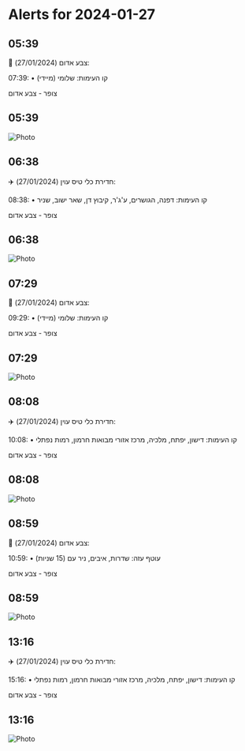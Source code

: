 # Alerts for 2024-01-27

## 05:39

🔴 צבע אדום (27/01/2024):

07:39:
• קו העימות: שלומי (מיידי)

צופר - צבע אדום

## 05:39

![Photo](images/19175.jpg)

## 06:38

✈️ חדירת כלי טיס עוין (27/01/2024):

08:38:
• קו העימות: דפנה, הגושרים, ע'ג'ר, קיבוץ דן, שאר ישוב, שניר 

צופר - צבע אדום

## 06:38

![Photo](images/19177.jpg)

## 07:29

🔴 צבע אדום (27/01/2024):

09:29:
• קו העימות: שלומי (מיידי)

צופר - צבע אדום

## 07:29

![Photo](images/19179.jpg)

## 08:08

✈️ חדירת כלי טיס עוין (27/01/2024):

10:08:
• קו העימות: דישון, יפתח, מלכיה, מרכז אזורי מבואות חרמון, רמות נפתלי 

צופר - צבע אדום

## 08:08

![Photo](images/19181.jpg)

## 08:59

🔴 צבע אדום (27/01/2024):

10:59:
• עוטף עזה: שדרות, איבים, ניר עם (15 שניות)

צופר - צבע אדום

## 08:59

![Photo](images/19183.jpg)

## 13:16

✈️ חדירת כלי טיס עוין (27/01/2024):

15:16:
• קו העימות: דישון, יפתח, מלכיה, מרכז אזורי מבואות חרמון, רמות נפתלי 

צופר - צבע אדום

## 13:16

![Photo](images/19185.jpg)

